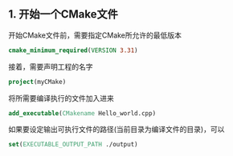 ## 1. 开始一个CMake文件

开始CMake文件前，需要指定CMake所允许的最低版本

```cmake
cmake_minimum_required(VERSION 3.31)
```

接着，需要声明工程的名字

```cmake
project(myCMake)
```

将所需要编译执行的文件加入进来

```cmake
add_executable(CMakename Hello_world.cpp)
```

如果要设定输出可执行文件的路径(当前目录为编译文件的目录)，可以

```cmake
set(EXECUTABLE_OUTPUT_PATH ./output)
```